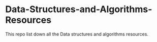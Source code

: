 # Data-Structures-and-Algorithms-Resources
This repo list down all the Data structures and algorithms resources.
